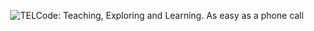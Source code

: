 <span align='center'>

![TELCode: Teaching, Exploring and Learning. As easy as a phone call](https://github.com/TEL-Code/.github/edit/main/profile/TELCode(1).png")

</span>
